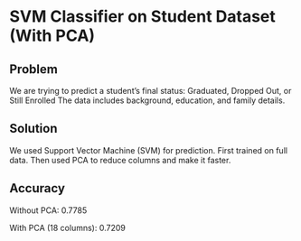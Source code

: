 # SVM Classifier on Student Dataset (With PCA)

## Problem
We are trying to predict a student’s final status:
Graduated, Dropped Out, or Still Enrolled
The data includes background, education, and family details.

## Solution
We used Support Vector Machine (SVM) for prediction.
First trained on full data.
Then used PCA to reduce columns and make it faster.

## Accuracy
Without PCA: 0.7785

With PCA (18 columns): 0.7209
